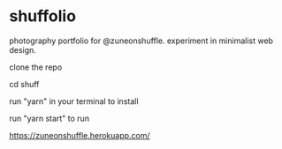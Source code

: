 # shuffolio

photography portfolio for @zuneonshuffle. experiment in minimalist web design.

clone the repo

cd shuff

run "yarn" in your terminal to install

run "yarn start" to run

https://zuneonshuffle.herokuapp.com/

